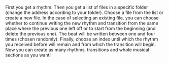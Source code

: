 First you get a rhythm. Then you get a list of files in a specific folder (change the address according to your folder). Choose a file from the list or create a new file. In the case of selecting an existing file, you can choose whether to continue writing the new rhythm and transition from the same place where the previous one left off or to start from the beginning (and delete the previous one). The beat will be written between one and four times (chosen randomly). Finally, choose an index until which the rhythm you received before will remain and from which the transition will begin.
Now you can create as many rhythms, transitions and whole musical sections as you want!  
